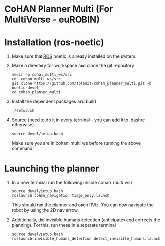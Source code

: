 # CoHAN Planner Multi (For MultiVerse - euROBIN)

# Installation (ros-noetic)
1. Make sure that [ROS](http://wiki.ros.org/ROS/Installation) noetic is already installed on the system.

2. Make a directory for workspace and clone the git repository
	```
	mkdir -p cohan_multi_ws/src
	cd 	cohan_multi_ws/src
	git clone https://github.com/sphanit/cohan_planner_multi.git -b noetic-devel
 	cd cohan_planner_multi
	```
3. Install the dependent packages and build
	```
	./setup.sh
	```
4. Source (need to do it in every terminal - you can add it to .bashrc otherwise) 
	```
	source devel/setup.bash
	```
	Make sure you are in cohan_multi_ws before running the above command.
	
# Launching the planner
1. In a new terminal run the following (inside cohan_multi_ws)
	```
	source devel/setup.bash
	roslaunch cohan_navigation tiago_only.launch
	```
	This should run the planner and open RViz. You can now navigate the robot by using the 2D nav arrow.

2. Additionally, the invisible humans detection (anticipates and corrects the planning). For this, run these in a seperate terminal
	```
	source devel/setup.bash
	roslaunch invisible_humans_detection detect_invisible_humans.launch
	```
  
